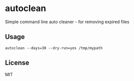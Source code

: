 # autoclean
Simple command line auto cleaner - for removing expired files

## Usage
```
autoclean --days=30 --dry-run=yes /tmp/mypath
```

## License
MIT